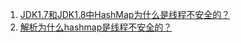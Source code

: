 1. [JDK1.7和JDK1.8中HashMap为什么是线程不安全的？](https://blog.csdn.net/swpu_ocean/article/details/88917958)
2. [解析为什么hashmap是线程不安全的？](https://blog.csdn.net/loveliness_peri/article/details/81092360)